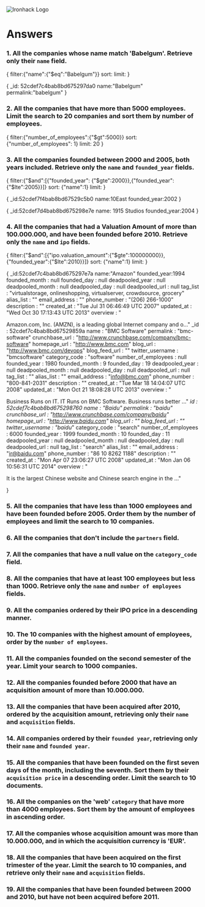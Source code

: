 ![Ironhack Logo](https://user-images.githubusercontent.com/23629340/40541063-a07a0a8a-601a-11e8-91b5-2f13e4e6b441.png)

# Answers

### 1. All the companies whose name match 'Babelgum'. Retrieve only their `name` field.
<!-- Your Code Goes Here -->

{
  filter:{"name":{"$eq":"Babelgum"}}
  sort: 
  limit: 
}

{
  _id: 52cdef7c4bab8bd675297da0
  name:"Babelgum"
  permalink:"babelgum"
}




### 2. All the companies that have more than 5000 employees. Limit the search to 20 companies and sort them by **number of employees**.

<!-- Your Code Goes Here -->
{
  filter:{"number_of_employees":{"$gt":5000}}
  sort: {"number_of_employees": 1}
  limit: 20
}



### 3. All the companies founded between 2000 and 2005, both years included. Retrieve only the `name` and `founded_year` fields.

<!-- Your Code Goes Here -->
{
  filter:{"$and":[{"founded_year": {"$gte":2000}},{"founded_year":{"$lte":2005}}]}
  sort: {"name":1}
  limit: 
}

{
  _id:52cdef7f4bab8bd67529c5b0
  name:10East
  founded_year:2002
}

{
  _id:52cdef7d4bab8bd675298e7e
  name: 1915 Studios
  founded_year:2004
}


### 4. All the companies that had a Valuation Amount of more than 100.000.000, and have been founded before 2010. Retrieve only the `name` and `ipo` fields.

<!-- Your Code Goes Here -->
{
  filter:{"$and":[{"ipo.valuation_amount":{"$gte":100000000}},{"founded_year":{"$lte":2010}}]}
  sort: {"name":1}
  limit: 
}

{
  _id:52cdef7c4bab8bd675297e7a
  name:"Amazon"
  founded_year:1994
founded_month
:
null
founded_day
:
null
deadpooled_year
:
null
deadpooled_month
:
null
deadpooled_day
:
null
deadpooled_url
:
null
tag_list
:
"virtualstorage, onlineshopping, virtualserver, crowdsource, grocery"
alias_list
:
""
email_address
:
""
phone_number
:
"(206) 266-1000"
description
:
""
created_at
:
"Tue Jul 31 06:46:49 UTC 2007"
updated_at
:
"Wed Oct 30 17:13:43 UTC 2013"
overview
:
"<p>Amazon.com, Inc. (AMZN), is a leading global Internet company and o..."
_id
:
52cdef7c4bab8bd67529859a
name
:
"BMC Software"
permalink
:
"bmc-software"
crunchbase_url
:
"http://www.crunchbase.com/company/bmc-software"
homepage_url
:
"http://www.bmc.com"
blog_url
:
"http://www.bmc.com/devops"
blog_feed_url
:
""
twitter_username
:
"bmcsoftware"
category_code
:
"software"
number_of_employees
:
null
founded_year
:
1980
founded_month
:
9
founded_day
:
19
deadpooled_year
:
null
deadpooled_month
:
null
deadpooled_day
:
null
deadpooled_url
:
null
tag_list
:
""
alias_list
:
""
email_address
:
"info@bmc.com"
phone_number
:
"800-841-2031"
description
:
""
created_at
:
"Tue Mar 18 14:04:07 UTC 2008"
updated_at
:
"Mon Oct 21 18:08:28 UTC 2013"
overview
:
"<p>Business Runs on IT. IT Runs on BMC Software.
Business runs better ..."
_id
:
52cdef7c4bab8bd675298760
name
:
"Baidu"
permalink
:
"baidu"
crunchbase_url
:
"http://www.crunchbase.com/company/baidu"
homepage_url
:
"http://www.baidu.com"
blog_url
:
""
blog_feed_url
:
""
twitter_username
:
"baidu_"
category_code
:
"search"
number_of_employees
:
6000
founded_year
:
1999
founded_month
:
10
founded_day
:
11
deadpooled_year
:
null
deadpooled_month
:
null
deadpooled_day
:
null
deadpooled_url
:
null
tag_list
:
"search"
alias_list
:
""
email_address
:
"ir@baidu.com"
phone_number
:
"86 10 8262 1188"
description
:
""
created_at
:
"Mon Apr 07 23:06:27 UTC 2008"
updated_at
:
"Mon Jan 06 10:56:31 UTC 2014"
overview
:
"<p>It is the largest Chinese website and Chinese search engine in the ..."

}

### 5. All the companies that have less than 1000 employees and have been founded before 2005. Order them by the number of employees and limit the search to 10 companies.

<!-- Your Code Goes Here -->

### 6. All the companies that don't include the `partners` field.

<!-- Your Code Goes Here -->

### 7. All the companies that have a null value on the `category_code` field.

<!-- Your Code Goes Here -->

### 8. All the companies that have at least 100 employees but less than 1000. Retrieve only the `name` and `number of employees` fields.

<!-- Your Code Goes Here -->

### 9. All the companies ordered by their IPO price in a descending manner.

<!-- Your Code Goes Here -->

### 10. The 10 companies with the highest amount of employees, order by the `number of employees`.

<!-- Your Code Goes Here -->

### 11. All the companies founded on the second semester of the year. Limit your search to 1000 companies.

<!-- Your Code Goes Here -->

### 12. All the companies founded before 2000 that have an acquisition amount of more than 10.000.000.

<!-- Your Code Goes Here -->

### 13. All the companies that have been acquired after 2010, ordered by the acquisition amount, retrieving only their `name` and `acquisition` fields.

<!-- Your Code Goes Here -->

### 14. All companies ordered by their `founded year`, retrieving only their `name` and `founded year`.

<!-- Your Code Goes Here -->

### 15. All the companies that have been founded on the first seven days of the month, including the seventh. Sort them by their `acquisition price` in a descending order. Limit the search to 10 documents.

<!-- Your Code Goes Here -->

### 16. All the companies on the 'web' `category` that have more than 4000 employees. Sort them by the amount of employees in ascending order.

<!-- Your Code Goes Here -->

### 17. All the companies whose acquisition amount was more than 10.000.000, and in which the acquisition currency is 'EUR'.

<!-- Your Code Goes Here -->

### 18. All the companies that have been acquired on the first trimester of the year. Limit the search to 10 companies, and retrieve only their `name` and `acquisition` fields.

<!-- Your Code Goes Here -->

### 19. All the companies that have been founded between 2000 and 2010, but have not been acquired before 2011.

<!-- Your Code Goes Here -->
